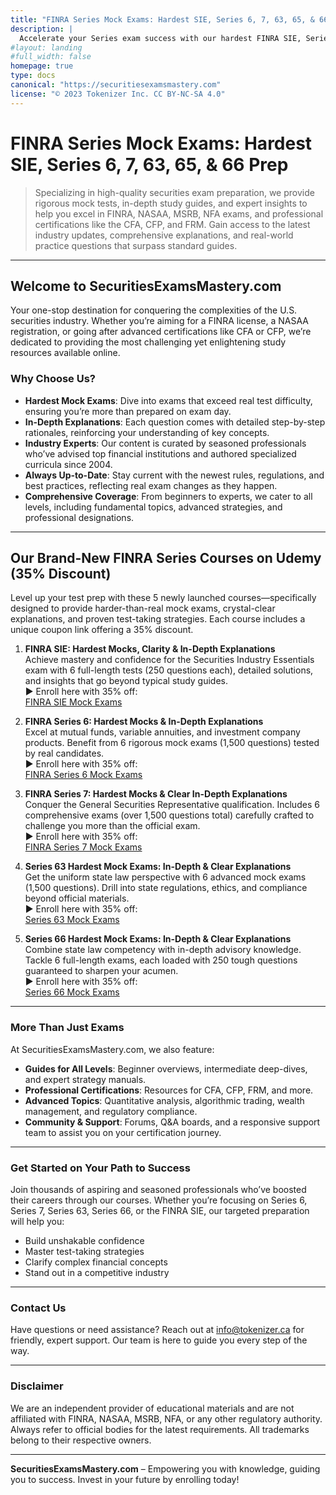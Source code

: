 ```yaml
---
title: "FINRA Series Mock Exams: Hardest SIE, Series 6, 7, 63, 65, & 66 Prep"
description: |
  Accelerate your Series exam success with our hardest FINRA SIE, Series 7, Series 6, Series 63, and Series 66 mock exams. Gain clarity, confidence, and mastery for your securities certifications.
#layout: landing
#full_width: false
homepage: true
type: docs
canonical: "https://securitiesexamsmastery.com"
license: "© 2023 Tokenizer Inc. CC BY-NC-SA 4.0"
---
```



# FINRA Series Mock Exams: Hardest SIE, Series 6, 7, 63, 65, & 66 Prep

> Specializing in high-quality securities exam preparation, we provide rigorous mock tests, in-depth study guides, and expert insights to help you excel in FINRA, NASAA, MSRB, NFA exams, and professional certifications like the CFA, CFP, and FRM. Gain access to the latest industry updates, comprehensive explanations, and real-world practice questions that surpass standard guides.

---

## Welcome to SecuritiesExamsMastery.com

Your one-stop destination for conquering the complexities of the U.S. securities industry. Whether you’re aiming for a FINRA license, a NASAA registration, or going after advanced certifications like CFA or CFP, we’re dedicated to providing the most challenging yet enlightening study resources available online.

### Why Choose Us?

- **Hardest Mock Exams**: Dive into exams that exceed real test difficulty, ensuring you’re more than prepared on exam day.  
- **In-Depth Explanations**: Each question comes with detailed step-by-step rationales, reinforcing your understanding of key concepts.  
- **Industry Experts**: Our content is curated by seasoned professionals who’ve advised top financial institutions and authored specialized curricula since 2004.  
- **Always Up-to-Date**: Stay current with the newest rules, regulations, and best practices, reflecting real exam changes as they happen.  
- **Comprehensive Coverage**: From beginners to experts, we cater to all levels, including fundamental topics, advanced strategies, and professional designations.

---

## Our Brand-New FINRA Series Courses on Udemy (35% Discount)

Level up your test prep with these 5 newly launched courses—specifically designed to provide harder-than-real mock exams, crystal-clear explanations, and proven test-taking strategies. Each course includes a unique coupon link offering a 35% discount.

1. **FINRA SIE: Hardest Mocks, Clarity & In-Depth Explanations**  
   Achieve mastery and confidence for the Securities Industry Essentials exam with 6 full-length tests (250 questions each), detailed solutions, and insights that go beyond typical study guides.  
   ► Enroll here with 35% off:  
   [FINRA SIE Mock Exams](https://www.udemy.com/course/finra-sie-mock-exams/?couponCode=07F719390F38DB12E43B)

2. **FINRA Series 6: Hardest Mocks & In-Depth Explanations**  
   Excel at mutual funds, variable annuities, and investment company products. Benefit from 6 rigorous mock exams (1,500 questions) tested by real candidates.  
   ► Enroll here with 35% off:  
   [FINRA Series 6 Mock Exams](https://www.udemy.com/course/finra-series-6-mock-exams/?couponCode=SERIES-6-DISCOUNT)

3. **FINRA Series 7: Hardest Mocks & Clear In-Depth Explanations**  
   Conquer the General Securities Representative qualification. Includes 6 comprehensive exams (over 1,500 questions total) carefully crafted to challenge you more than the official exam.  
   ► Enroll here with 35% off:  
   [FINRA Series 7 Mock Exams](https://www.udemy.com/course/series-7-mock-exams/?couponCode=SERIES-7-DISCOUNT)

4. **Series 63 Hardest Mock Exams: In-Depth & Clear Explanations**  
   Get the uniform state law perspective with 6 advanced mock exams (1,500 questions). Drill into state regulations, ethics, and compliance beyond official materials.  
   ► Enroll here with 35% off:  
   [Series 63 Mock Exams](https://www.udemy.com/course/series-63-mock-exams/?couponCode=SERIES-63-DISCOUNT)

5. **Series 66 Hardest Mock Exams: In-Depth & Clear Explanations**  
   Combine state law competency with in-depth advisory knowledge. Tackle 6 full-length exams, each loaded with 250 tough questions guaranteed to sharpen your acumen.  
   ► Enroll here with 35% off:  
   [Series 66 Mock Exams](https://www.udemy.com/course/series-66-mock-exams/?couponCode=SERIES-66-DISCOUNT)

---

### More Than Just Exams

At SecuritiesExamsMastery.com, we also feature:

- **Guides for All Levels**: Beginner overviews, intermediate deep-dives, and expert strategy manuals.  
- **Professional Certifications**: Resources for CFA, CFP, FRM, and more.  
- **Advanced Topics**: Quantitative analysis, algorithmic trading, wealth management, and regulatory compliance.  
- **Community & Support**: Forums, Q&A boards, and a responsive support team to assist you on your certification journey.

---

### Get Started on Your Path to Success

Join thousands of aspiring and seasoned professionals who’ve boosted their careers through our courses. Whether you’re focusing on Series 6, Series 7, Series 63, Series 66, or the FINRA SIE, our targeted preparation will help you:

- Build unshakable confidence  
- Master test-taking strategies  
- Clarify complex financial concepts  
- Stand out in a competitive industry


---

### Contact Us

Have questions or need assistance? Reach out at [info@tokenizer.ca](mailto:info@tokenizer.ca?subject=SecuritiesExamsMastery.com) for friendly, expert support. Our team is here to guide you every step of the way.

---

### Disclaimer

We are an independent provider of educational materials and are not affiliated with FINRA, NASAA, MSRB, NFA, or any other regulatory authority. Always refer to official bodies for the latest requirements. All trademarks belong to their respective owners.

---

**SecuritiesExamsMastery.com** – Empowering you with knowledge, guiding you to success. Invest in your future by enrolling today!  
